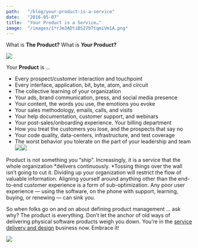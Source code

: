 ```yaml
---
path:	"/blog/your-product-is-a-service"
date:	"2016-05-07"
title:	"Your Product is a Service…"
image:	"/images/1*rJm3ADtiBS27b7tqmiVm1A.png"
---
```


What is **The Product?** What is ***Your* Product?**

![](/images/1*rJm3ADtiBS27b7tqmiVm1A.png)

Your **Product** is …

* Every prospect/customer interaction and touchpoint
* Every interface, application, bit, byte, atom, and circuit
* The collective learning of your organization
* Your ads, brand communication, press, and social media presence
* Your content, the words you use, the emotions you evoke
* Your sales methodology, emails, calls, and visits
* Your help documentation, customer support, and webinars
* Your post-sales/onboarding experience. Your billing department
* How you treat the customers you lose, and the prospects that say no
* Your code quality, data-centers, infrastructure, and test coverage
* The worst behavior you tolerate on the part of your leadership and team
![](/images/1*idKLEHqFEZIy13OVjFjSxw.png)![](/images/1*p1AcunItLsobv1ikuxOu-A.png)

Product is not something you “ship”. Increasingly, it is a service that the whole organization *delivers continuously. *Tossing things over the wall isn’t going to cut it. Dividing up your organization will restrict the flow of valuable information. Aligning yourself around anything other than the end-to-end customer experience is a form of sub-optimization. Any poor user experience — using the software, on the phone with support, learning, buying, or renewing — can sink you.

So when folks go on and on about defining product management … ask why? The product is everything. Don’t let the anchor of old ways of delivering physical software products weigh you down. You’re in the [service delivery and design](http://www.servicedesigntools.org/) business now. Embrace it!

![](/images/1*6O0dRtEs1Ubp0VU74Xi_XA.png)